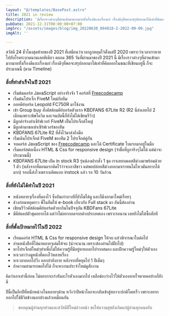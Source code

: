 ```yaml
---
layout: "@/templates/BasePost.astro"
title: 2021 in review
description: 'มีเรื่องราวต่างๆที่ผ่านเข้ามามากมายทั้งเรื่องดีและเรื่องแย่ เรื่องดีๆที่พอจะสรุปออกมาได้เท่าที่คิดออกในขณะที่เขียนอยู่ก็จะประมาณนี้ '
pubDate: 2021-12-31T00:00:00+07:00
imgSrc: "/assets/images/blog/img_20220630_094818-2-2022-09-09.jpg"
imgAlt: ''

---
```

สวัสดี 24 ชั่วโมงสุดท้ายของปี 2021 ที่เสมือนว่าเวลาถูกหยุดไว้ตั้งแต่ปี 2020 เพราะว่าเวลาเราหายไปกับโรคระบาดนานเลยทีเดียว ตลอด 365 วันที่ผ่านมาของปี 2021 นี้ มีเรื่องราวต่างๆที่ผ่านเข้ามามากมายทั้งเรื่องดีและเรื่องแย่ เรื่องดีๆที่พอจะสรุปออกมาได้เท่าที่คิดออกในขณะที่เขียนอยู่นี้ ก็จะประมาณนี้ (ตาม Timeline)

### สิ่งที่ทำสำเร็จในปี 2021

* เริ่มต้นคอร์ส JavaScript อย่างจริงจัง 1 คอร์สที่ [Freecodecamp](http://freecodecamp.org/)
* เริ่มต้นโปรเจ็ก FiveM ใหม่กับทีม
* ถอยคีย์บอร์ด Leopold FC750R มาใช้งาน
* เข้า Group buy สั่งคัสต้อมคีย์บอร์ดตัวแรก KBDFANS 67Lite R2 (R2 นี่ส่งเลทไป 2 เดือนเพราะพิษโควิด และจนบัดนี้ก็ยังไม่ได้เขียนรีวิว)
* มีลูกค้าจ้างทำเซิร์ฟเวอร์ FiveM เป็นโปรเจ็กต์ใหญ่
* มีลูกค้ามาขอเช่าเซิร์ฟเวอร์ของทีม
* KBDFANS 67Lite R2 ที่สั่งไว้มาส่งถึงมือ
* เริ่มเดินโปรเจ็กต์ FiveM ของทีม 2 โปรเจ็กต์คู่กัน
* จบคอร์ส JavaScript ของ [Freecodecamp](http://freecodecamp.org/) และได้ Certificate ใบแรกมาอยู่ในมือ
* เริ่มคอร์สต่อเนื่อง HTML & Css for responsive design (จำชื่อที่ถูกจริงๆไม่ได้ แต่น่าจะประมาณนี้)
* KBDFANS 67Lite เปิด in stock R3 รุ่นน้องฝากสั่ง 1 ชุด เราเลยกดเคสสีม่วงมาพร้อมด้วย 1 ตัว (หลังจากที่ตอนแรกคิดไว้ว่าจะเอาสีขาว แต่พอปล่อยสีม่วงออกมาเราทนไม่ไหวมันอยากได้มาก) รอบนี้ส่งไวเพราะผลิตแบบ instock แล้ว รอ 10 วันถ้วน

### สิ่งที่ยังไม่ได้ทำในปี 2021

* หนังหลายๆเรื่องที่ดองไว้ ซึ่งอันเก่าบางทีก็ยังไม่ได้ดู และก็มีงอกมาใหม่เรื่อยๆ
* ช่วงก่อนหยุดยาว พี่ในทีมให้ e-book เกี่ยวกับ Full stack มา อันนี้ต้องอ่าน
* เขียนรีวิวคัสต้อมคีย์บอร์ดตัวหากินในปัจจุบัน KBDFans 67Lite
* มีคีย์แคปตัวชุดอยากได้ แต่ว่าไม่อยากกดจากต่างประเทศเอง เพราะรอนาน เลยยังไม่ได้ซื้อสักที

### สิ่งที่ตั้งเป้าหมายไว้ในปี 2022

* เรียนคอร์ส HTML & Css for responsive design ให้จบ แล้วพิจารณาใบต่อไป
* อ่านหนังสือที่ได้มาหลายๆเล่มให้จบ (น่าจะนาน เพราะต้องอ่านไปฝึกไป)
* หาโปรเจ็กต์ใหม่ๆทำเพื่อไม่ให้ความรู้ที่มีอยู่หายออกไปจากสมอง และฝึกความรู้ใหม่ๆให้ตัวเอง
* หาเวลาว่างดูหนังที่ดองไว้หลายเรื่อง
* หาเวลาออกไปวิ่ง ออกกำลังกาย หลังจากที่หยุดไป 1 ปีเต็มๆ
* ถ้าความสามารถพอไปได้ ก็จะหางานประจำใหม่ดูสักงาน

คิดว่าเอาเท่านี้ก่อน ไม่อยากจะเร่งรัดอะไรตัวเองมากไป เหลือช่องว่างไว้ให้ตัวเองหายใจหายคอบ้างก็ยังดี

ปีนี้เป็นอีกปีที่หนักหน่วงในหลายๆด้าน หวังว่าปีหน้าโลกจะกลับเข้าสู่สภาวะปกติโดยเร็ว เพราะอยากออกไปใช้ชีวิตข้างนอกบ้างแล้วเหมือนกัน

> ขอบคุณผู้อ่านทุกท่านและสวัสดีปีใหม่ล่วงหน้า ขอให้ความสุขบังเกิดแก่ผู้อ่านทุกคนครับ
